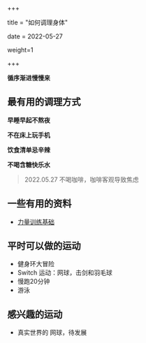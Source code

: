 +++

title = "如何调理身体"

date = 2022-05-27

weight=1

+++

**循序渐进慢慢来**



## 最有用的调理方式

**早睡早起不熬夜**

**不在床上玩手机**

**饮食清单忌辛辣**

**不喝含糖快乐水**



> 2022.05.27 不喝咖啡，咖啡客观导致焦虑

## 一些有用的资料

+ [力量训练基础](https://book.douban.com/subject/26863470/)



## 平时可以做的运动

+ 健身环大冒险
+ Switch 运动：网球，击剑和羽毛球
+ 慢跑20分钟
+ 游泳

## 感兴趣的运动

+ 真实世界的 网球，待发展
